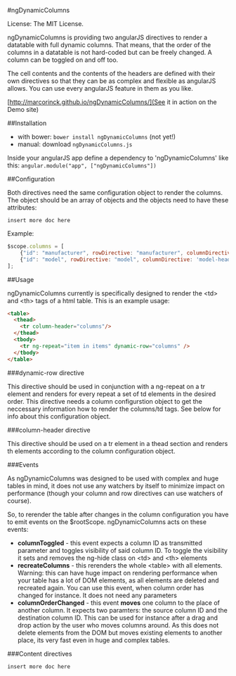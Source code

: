 #ngDynamicColumns

License: The MIT License.

ngDynamicColumns is providing two angularJS directives to render a datatable with full dynamic columns. That means, that
the order of the columns in a datatable is not hard-coded but can be freely changed. A column can be toggled on and off
too.

The cell contents and the contents of the headers are defined with their own directives so that they can be as complex
and flexible as angularJS allows. You can use every angularJS feature in them as you like.

[http://marcorinck.github.io/ngDynamicColumns/](See it in action on the Demo site)

##Installation

* with bower: `bower install ngDynamicColumns` (not yet!)
* manual: download `ngDynamicColumns.js`

Inside your angularJS app define a dependency to 'ngDynamicColumns' like this: `angular.module("app", ["ngDynamicColumns"])`

##Configuration

Both directives need the same configuration object to render the columns. The object should be an array of objects and
the objects need to have these attributes:

`insert more doc here`

Example:

````javascript
$scope.columns = [
    {"id": "manufacturer", rowDirective: "manufacturer", columnDirective: 'manufacturer-header', visible: true, clazz: 'manufacturerClass'},
    {"id": "model", rowDirective: "model", columnDirective: 'model-header', visible: true, clazz: 'modelClass'},
];

````

##Usage

ngDynamicColumns currently is specifically designed to render the &lt;td&gt; and &lt;th&gt; tags of a html table.
This is an example usage:

````html
<table>
  <thead>
    <tr column-header="columns"/>
  </thead>
  <tbody>
    <tr ng-repeat="item in items" dynamic-row="columns" />
  </tbody>
</table>
````

###dynamic-row directive

This directive should be used in conjunction with a ng-repeat on a tr element and renders for every repeat a set of
td elements in the desired order. This directive needs a column configurstion object to get the neccessary information
how to render the columns/td tags. See below for info about this configuration object.

###column-header directive

This directive should be used on a tr element in a thead section and renders th elements according to the column
configuration object.

###Events

As ngDynamicColumns was designed to be used with complex and huge tables in mind, it does not use any watchers by itself
to minimize impact on performance (though your column and row directives can use watchers of course).

So, to rerender the table after changes in the column configuration you have to emit events on the $rootScope.
ngDynamicColumns acts on these events:

* __columnToggled__ - this event expects a column ID as transmitted parameter and toggles visibility of said column ID.
 To toggle the visibility it sets and removes the ng-hide class on &lt;td&gt; and &lt;th&gt; elements
* __recreateColumns__ - this rerenders the whole &lt;table&gt; with all elements. Warning: this can have huge impact on
 rendering performance when your table has a lot of DOM elements, as all elements are deleted and recreated again. You
 can use this event, when column order has changed for instance. It does not need any parameters
* __columnOrderChanged__ - this event __moves__ one column to the place of another column. It expects two paramters: the
 source column ID and the destination column ID. This can be used for instance after a drag and drop action by the user
 who moves columns around. As this does not delete elements from the DOM but moves existing elements to another place, its
 very fast even in huge and complex tables.

###Content directives

`insert more doc here`